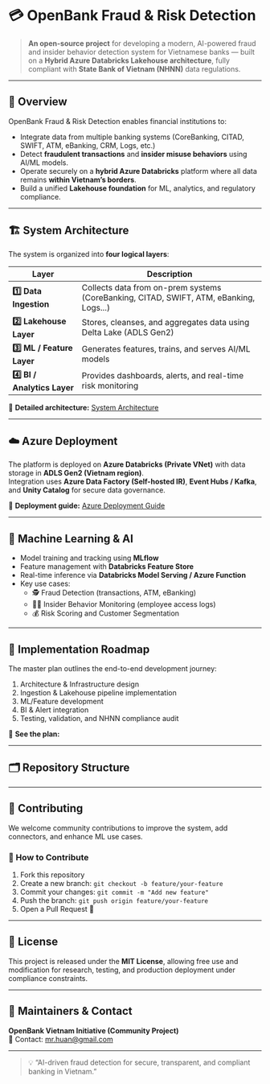 # 💳 OpenBank Fraud & Risk Detection

> **An open-source project** for developing a modern, AI-powered fraud and insider behavior detection system for Vietnamese banks — built on a **Hybrid Azure Databricks Lakehouse architecture**, fully compliant with **State Bank of Vietnam (NHNN)** data regulations.

---

## 🚀 Overview

OpenBank Fraud & Risk Detection enables financial institutions to:

- Integrate data from multiple banking systems (CoreBanking, CITAD, SWIFT, ATM, eBanking, CRM, Logs, etc.)  
- Detect **fraudulent transactions** and **insider misuse behaviors** using AI/ML models.  
- Operate securely on a **hybrid Azure Databricks** platform where all data remains **within Vietnam’s borders**.  
- Build a unified **Lakehouse foundation** for ML, analytics, and regulatory compliance.

---

## 🏗️ System Architecture

The system is organized into **four logical layers**:

| Layer | Description |
|-------|--------------|
| **1️⃣ Data Ingestion** | Collects data from on-prem systems (CoreBanking, CITAD, SWIFT, ATM, eBanking, Logs...) |
| **2️⃣ Lakehouse Layer** | Stores, cleanses, and aggregates data using Delta Lake (ADLS Gen2) |
| **3️⃣ ML / Feature Layer** | Generates features, trains, and serves AI/ML models |
| **4️⃣ BI / Analytics Layer** | Provides dashboards, alerts, and real-time risk monitoring |

📘 **Detailed architecture:** [System Architecture](./docs/architecture.md)

---

## ☁️ Azure Deployment

The platform is deployed on **Azure Databricks (Private VNet)** with data storage in **ADLS Gen2 (Vietnam region)**.  
Integration uses **Azure Data Factory (Self-hosted IR)**, **Event Hubs / Kafka**, and **Unity Catalog** for secure data governance.

📘 **Deployment guide:** [Azure Deployment Guide](./docs/azure_deployment.md)

---

## 🧠 Machine Learning & AI

- Model training and tracking using **MLflow**  
- Feature management with **Databricks Feature Store**  
- Real-time inference via **Databricks Model Serving / Azure Function**  
- Key use cases:
  - 🕵️ Fraud Detection (transactions, ATM, eBanking)  
  - 👨‍💻 Insider Behavior Monitoring (employee access logs)  
  - 💰 Risk Scoring and Customer Segmentation  

---

## 🧩 Implementation Roadmap

The master plan outlines the end-to-end development journey:

1. Architecture & Infrastructure design  
2. Ingestion & Lakehouse pipeline implementation  
3. ML/Feature development  
4. BI & Alert integration  
5. Testing, validation, and NHNN compliance audit  

📘 **See the plan:**   

---

## 🗂️ Repository Structure

---

## 🧰 Contributing

We welcome community contributions to improve the system, add connectors, and enhance ML use cases.

### 🔹 How to Contribute
1. Fork this repository  
2. Create a new branch: `git checkout -b feature/your-feature`  
3. Commit your changes: `git commit -m "Add new feature"`  
4. Push the branch: `git push origin feature/your-feature`  
5. Open a Pull Request 🎉  

---

## 📜 License

This project is released under the **MIT License**, allowing free use and modification for research, testing, and production deployment under compliance constraints.

---

## 👥 Maintainers & Contact

**OpenBank Vietnam Initiative (Community Project)**  
📧 Contact: [mr.huan@gmail.com](mailto:mr.huan@gmail.com)

---

> 💡 “AI-driven fraud detection for secure, transparent, and compliant banking in Vietnam.”
